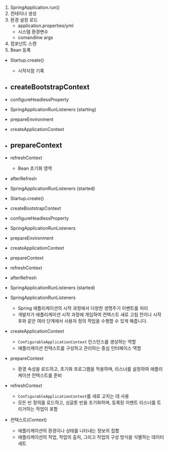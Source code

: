 1. SpringApplication.run()
2. 컨테이너 생성
3. 환경 설정 로드
	- application.properties/yml
	- 시스템 환경변수
	- comandline args
4. 컴포넌트 스캔
5. Bean 등록


- Startup.create()
	- 시작지점 기록
- createBootstrapContext
	- 
- configureHeadlessProperty
- SpringApplicationRunListeners (starting)
- prepareEnvironment
- createApplicationContext
- prepareContext
	- 
- refreshContext
	- Bean 초기화 영역
- afterRefresh
- SpringApplicationRunListeners (started)



- Startup.create()
- createBootstrapContext
- configureHeadlessProperty
- SpringApplicationRunListeners
- prepareEnvironment
- createApplicationContext
- prepareContext
- refreshContext
- afterRefresh
- SpringApplicationRunListeners (started)


- SpringApplicationRunListeners
	- Spring 애플리케이션의 시작 과정에서 다양한 생명주기 이벤트를 처리
	- 개발자가 애플리케이션 시작 과정에 개입하여 컨텍스트 새로 고침 전이나 시작 후와 같은 여러 단계에서 사용자 정의 작업을 수행할 수 있게 해줍니다.
- createApplicationContext
	- `ConfigurableApplicationContext` 인스턴스를 생성하는 역할
	- 애플리케이션 컨텍스트를 구성하고 관리하는 중심 인터페이스 역할
- prepareContext
	- 환경 속성을 로드하고, 초기화 프로그램을 적용하며, 리스너를 설정하여 애플리케이션 컨텍스트를 준비
- refreshContext
	- `ConfigurableApplicationContext`를 새로 고치는 데 사용
	- 모든 빈 정의를 로드하고, 싱글톤 빈을 초기화하며, 등록된 이벤트 리스너를 트리거하는 작업이 포함

- 컨텍스트(Context)
	- 애플리케이션의 환경이나 상태를 나타내는 정보의 집합
	- 애플리케이션의 작업, 작업의 출처, 그리고 작업의 구성 방식을 식별하는 데이터 세트